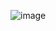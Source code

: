 ![image](https://github.com/Dywinar/dz_pereobuh/assets/144463363/c94de60b-837f-4048-9cc4-38b0b987dee2)

